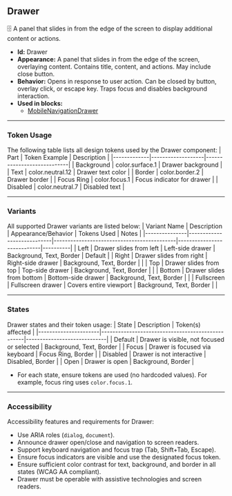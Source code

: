 ## Drawer
🗄️ A panel that slides in from the edge of the screen to display additional content or actions.
- **Id:** Drawer
- **Appearance:** A panel that slides in from the edge of the screen, overlaying content. Contains title, content, and actions. May include close button.
- **Behavior:** Opens in response to user action. Can be closed by button, overlay click, or escape key. Traps focus and disables background interaction.
- **Used in blocks:**
  - [MobileNavigationDrawer](../blocks/MobileNavigationDrawer.md)

---

### Token Usage
The following table lists all design tokens used by the Drawer component:
| Part        | Token Example      | Description                |
|-------------|-------------------|----------------------------|
| Background  | color.surface.1   | Drawer background          |
| Text        | color.neutral.12  | Drawer text color          |
| Border      | color.border.2    | Drawer border              |
| Focus Ring  | color.focus.1     | Focus indicator for drawer |
| Disabled    | color.neutral.7   | Disabled text              |

---

### Variants
All supported Drawer variants are listed below:
| Variant Name   | Description                | Appearance/Behavior                        | Tokens Used                | Notes    |
|---------------|----------------------------|--------------------------------------------|----------------------------|----------|
| Left          | Drawer slides from left    | Left-side drawer                           | Background, Text, Border   | Default  |
| Right         | Drawer slides from right   | Right-side drawer                          | Background, Text, Border   |          |
| Top           | Drawer slides from top     | Top-side drawer                            | Background, Text, Border   |          |
| Bottom        | Drawer slides from bottom  | Bottom-side drawer                         | Background, Text, Border   |          |
| Fullscreen    | Fullscreen drawer          | Covers entire viewport                     | Background, Text, Border   |          |

---

### States
Drawer states and their token usage:
| State                | Description                                      | Token(s) affected           |
|----------------------|--------------------------------------------------|-----------------------------|
| Default              | Drawer is visible, not focused or selected       | Background, Text, Border    |
| Focus                | Drawer is focused via keyboard                   | Focus Ring, Border          |
| Disabled             | Drawer is not interactive                        | Disabled, Border            |
| Open                 | Drawer is open                                   | Background, Border          |

- For each state, ensure tokens are used (no hardcoded values). For example, focus ring uses `color.focus.1`.

---

### Accessibility
Accessibility features and requirements for Drawer:
- Use ARIA roles (`dialog`, `document`).
- Announce drawer open/close and navigation to screen readers.
- Support keyboard navigation and focus trap (Tab, Shift+Tab, Escape).
- Ensure focus indicators are visible and use the designated focus token.
- Ensure sufficient color contrast for text, background, and border in all states (WCAG AA compliant).
- Drawer must be operable with assistive technologies and screen readers.
